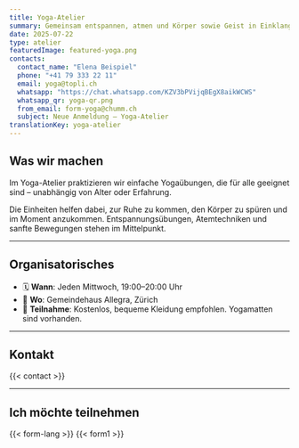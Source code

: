 ```yaml
---
title: Yoga-Atelier
summary: Gemeinsam entspannen, atmen und Körper sowie Geist in Einklang bringen.
date: 2025-07-22
type: atelier
featuredImage: featured-yoga.png
contacts:
  contact_name: "Elena Beispiel"
  phone: "+41 79 333 22 11"
  email: yoga@topli.ch
  whatsapp: "https://chat.whatsapp.com/KZV3bPVijqBEgX8aikWCWS"
  whatsapp_qr: yoga-qr.png
  from_email: form-yoga@chumm.ch
  subject: Neue Anmeldung – Yoga-Atelier
translationKey: yoga-atelier
---
```


## Was wir machen

Im Yoga-Atelier praktizieren wir einfache Yogaübungen, die für alle geeignet sind – unabhängig von Alter oder Erfahrung.

Die Einheiten helfen dabei, zur Ruhe zu kommen, den Körper zu spüren und im Moment anzukommen. Entspannungsübungen, Atemtechniken und sanfte Bewegungen stehen im Mittelpunkt.

---

## Organisatorisches

- 🗓  **Wann**: Jeden Mittwoch, 19:00–20:00 Uhr  
- 📍 **Wo**: Gemeindehaus Allegra, Zürich  
- 💸 **Teilnahme**: Kostenlos, bequeme Kleidung empfohlen. Yogamatten sind vorhanden.

---

## Kontakt

{{< contact >}}

---

## Ich möchte teilnehmen

{{< form-lang >}}
{{< form1 >}}

